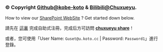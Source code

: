 ### &copy; Copyright [Github@kobe-koto](https://github.com/kobe-koto/) & [Bilibili@Chuxueyu](https://space.bilibili.com/535358652).

How to view our [SharePoint WebSite](https://koto3905.sharepoint.com/sites/chuxueyu) ? Get started down below.

請先在 [這裏](https://myaccess.microsoft.com/@u.koto.cc#/access-packages/13ce3054-526b-4c19-bc33-e9af6d8b296e) 完成自助式注冊，完成后方可訪問 **[chuxueyu share](https://koto3905.sharepoint.com/sites/chuxueyu)**！

或者，您可使用「User Name: `Guset@u.koto.cc` | Password: `Password1`」進行登錄。


